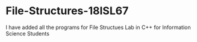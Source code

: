 # File-Structures-18ISL67

I have added all the programs for File Structues Lab in C++ for Information Science Students

